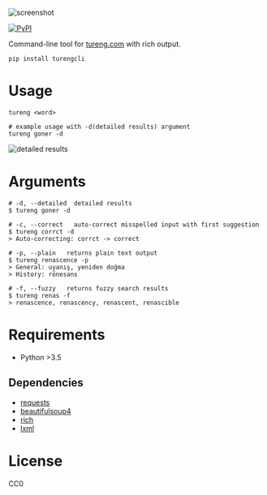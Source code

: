 ![screenshot](https://user-images.githubusercontent.com/16024979/135759729-fddf0a5b-d2f6-4606-981b-92c5db778322.png)

<a href="https://pypi.org/project/turengcli/">
<img alt="PyPI" src="https://img.shields.io/pypi/v/turengcli"></a>

Command-line tool for [tureng.com](https://tureng.com/) with rich output.

```
pip install turengcli
```

# Usage

```
tureng <word>
```

```
# example usage with -d(detailed results) argument
tureng goner -d
```

![detailed results](https://user-images.githubusercontent.com/16024979/135759731-4823b47c-351f-4862-bee9-0f6688c4e32b.png)

# Arguments

```
# -d, --detailed  detailed results
$ tureng goner -d

# -c, --correct   auto-correct misspelled input with first suggestion
$ tureng corrct -d
> Auto-correcting: corrct -> correct

# -p, --plain   returns plain text output
$ tureng renascence -p
> General: uyanış, yeniden doğma
> History: rönesans

# -f, --fuzzy   returns fuzzy search results
$ tureng renas -f
> renascence, renascency, renascent, renascible
```

# Requirements

- Python >3.5

## Dependencies

- [requests](https://pypi.org/project/requests/)
- [beautifulsoup4](https://pypi.org/project/beautifulsoup4/)
- [rich](https://pypi.org/project/rich/)
- [lxml](https://pypi.org/project/lxml/)

# License

CC0
